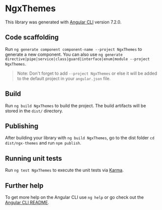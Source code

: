 # NgxThemes

This library was generated with [Angular CLI](https://github.com/angular/angular-cli) version 7.2.0.

## Code scaffolding

Run `ng generate component component-name --project NgxThemes` to generate a new component. You can also use `ng generate directive|pipe|service|class|guard|interface|enum|module --project NgxThemes`.
> Note: Don't forget to add `--project NgxThemes` or else it will be added to the default project in your `angular.json` file. 

## Build

Run `ng build NgxThemes` to build the project. The build artifacts will be stored in the `dist/` directory.

## Publishing

After building your library with `ng build NgxThemes`, go to the dist folder `cd dist/ngx-themes` and run `npm publish`.

## Running unit tests

Run `ng test NgxThemes` to execute the unit tests via [Karma](https://karma-runner.github.io).

## Further help

To get more help on the Angular CLI use `ng help` or go check out the [Angular CLI README](https://github.com/angular/angular-cli/blob/master/README.md).
